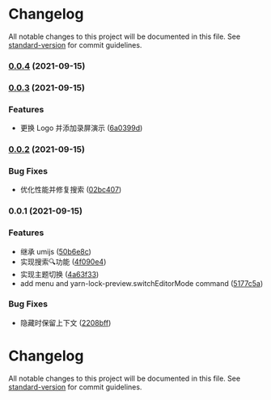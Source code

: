 # Changelog

All notable changes to this project will be documented in this file. See [standard-version](https://github.com/conventional-changelog/standard-version) for commit guidelines.

### [0.0.4](https://github.com/youngjuning/vscode-yarn-lock-preview/compare/v0.0.3...v0.0.4) (2021-09-15)

### [0.0.3](https://github.com/youngjuning/vscode-yarn-lock-preview/compare/v0.0.2...v0.0.3) (2021-09-15)


### Features

* 更换 Logo 并添加录屏演示 ([6a0399d](https://github.com/youngjuning/vscode-yarn-lock-preview/commit/6a0399dd31645d1006874e9acbb2c390574fafde))

### [0.0.2](https://github.com/youngjuning/vscode-yarn-lock-preview/compare/v0.0.1...v0.0.2) (2021-09-15)


### Bug Fixes

* 优化性能并修复搜索 ([02bc407](https://github.com/youngjuning/vscode-yarn-lock-preview/commit/02bc407929db04a9264e25f2066a0f1055b104c2))

### 0.0.1 (2021-09-15)


### Features

* 继承 umijs ([50b6e8c](https://github.com/youngjuning/vscode-yarn-lock-preview/commit/50b6e8ced24b535291040d91a67fbcd094ad2212))
* 实现搜索🔍功能 ([4f090e4](https://github.com/youngjuning/vscode-yarn-lock-preview/commit/4f090e4b5504ce8686bd5ed0a44f5e3135ab6e92))
* 实现主题切换 ([4a63f33](https://github.com/youngjuning/vscode-yarn-lock-preview/commit/4a63f33df5b8c4acea3cfaea653d8379354dda8f))
* add menu and yarn-lock-preview.switchEditorMode command ([5177c5a](https://github.com/youngjuning/vscode-yarn-lock-preview/commit/5177c5a4516391ad9a00f968bc1ce931eb7e9f51))


### Bug Fixes

* 隐藏时保留上下文 ([2208bff](https://github.com/youngjuning/vscode-yarn-lock-preview/commit/2208bff64cbe6aaa50c2fa279e87d80c641f35c3))

# Changelog

All notable changes to this project will be documented in this file. See [standard-version](https://github.com/conventional-changelog/standard-version) for commit guidelines.
